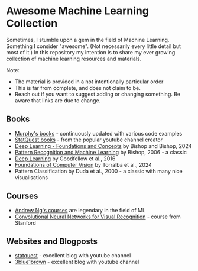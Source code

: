 # Awesome Machine Learning Collection

Sometimes, I stumble upon a gem in the field of Machine Learning. Something I consider "awesome". (Not necessarily every little detail but most of it.)
In this repository my intention is to share my ever growing collection of machine learning resources and materials. 

Note: 
- The material is provided in a not intentionally particular order
- This is far from complete, and does not claim to be.
- Reach out if you want to suggest adding or changing something. Be aware that links are due to change.


## Books

- [Murphy's books](https://probml.github.io/pml-book/) - continuously updated with various code examples
- [StatQuest books](https://statquest.org/statquest-store/) - from the popular youtube channel creator
- [Deep Learning - Foundations and Concepts](https://www.bishopbook.com/) by Bishop and Bishop, 2024
- [Pattern Recognition and Machine Learning](https://www.microsoft.com/en-us/research/uploads/prod/2006/01/Bishop-Pattern-Recognition-and-Machine-Learning-2006.pdf) by Bishop, 2006 - a classic
- [Deep Learning](https://www.deeplearningbook.org/) by Goodfellow et al., 2016
- [Foundations of Computer Vision](https://mitpress.mit.edu/9780262048972/foundations-of-computer-vision/) by Torralba et al., 2024
- Pattern Classification by Duda et al., 2000 - a classic with many nice visualisations

## Courses
- [Andrew Ng's courses](https://www.andrewng.org/courses/) are legendary in the field of ML
- [Convolutional Neural Networks for Visual Recognition](https://www.youtube.com/playlist?list=PL3FW7Lu3i5JvHM8ljYj-zLfQRF3EO8sYv) - course from Stanford

## Websites and Blogposts
- [statquest](https://statquest.org/) - excellent blog with youtube channel
- [3blue1brown](https://www.3blue1brown.com) - excellent blog with youtube channel
